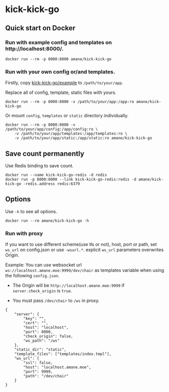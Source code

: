 # kick-kick-go

## Quick start on Docker

### Run with example config and templates on http://localhost:8000/.
```
docker run --rm -p 8000:8000 amane/kick-kick-go
```

### Run with your own config or/and templates.
Firstly, copy [kick-kick-go/example](https://github.com/amane-katagiri/kick-kick-go/tree/master/example) to `/path/to/your/app`.

Replace all of config, template, static files with yours.
```
docker run --rm -p 8000:8000 -v /path/to/your/app:/app:ro amane/kick-kick-go
```

Or mount `config`, `templates` or `static` directory individually.
```
docker run --rm -p 8000:8000 -v /path/to/your/app/config:/app/config:ro \
    -v /path/to/your/app/templates:/app/templates:ro \
    -v /path/to/your/app/static:/app/static:ro amane/kick-kick-go
```

## Save count permanently

Use Redis binding to save count.

```
docker run --name kick-kick-go-redis -d redis
docker run -p 8000:8000 --link kick-kick-go-redis:redis -d amane/kick-kick-go -redis.address redis:6379
```

## Options

Use `-h` to see all options.

```
docker run --rm amane/kick-kick-go -h
```

### Run with proxy

If you want to use different scheme(use tls or not), host, port or path, set `ws_url` on config.json or use `-wsurl.*`. explicit `ws_url` parameters overwrites Origin.

Example: You can use websocket url `ws://localhost.amane.moe:9999/dev/chair` as templates variable when using the following `config.json`.

* The Origin will be `http://localhost.amane.moe:9999` if `server.check_origin` is `true`.

* You must pass `/dev/chair` to `/ws` in proxy.

```
{
    "server": {
        "key": "",
        "cert": "",
        "host": "localhost",
        "port": 8000,
        "check_origin": false,
        "ws_path": "/ws"
    },
    "static_dir": "static",
    "template_files": ["templates/index.tmpl"],
    "ws_url": {
        "ssl": false,
        "host": "localhost.amane.moe",
        "port": 9999,
        "path": "/dev/chair"
    }
}
```

